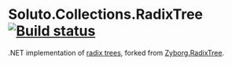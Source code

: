 # Soluto.Collections.RadixTree [![Build status](https://ci.appveyor.com/api/projects/status/6kmidl1tov3rgi81/branch/master?svg=true)](https://ci.appveyor.com/project/TomerDvir/radixtree/branch/master)

.NET implementation of [radix trees](http://en.wikipedia.org/wiki/Radix_tree), forked from [Zyborg.RadixTree](https://github.com/zyborg/Zyborg.RadixTree).
